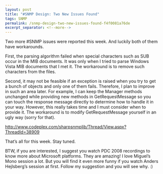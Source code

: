 ```yaml
---
layout: post
title: "#SNMP Design: Two New Issues Found"
tags: SNMP
permalink: /snmp-design-two-new-issues-found-f4f0081a76de
excerpt_separator: <!--more-->
---
```

Two more #SNMP issues were reported this week. And luckily both of them have workarounds.
<!--more-->

First, the parsing algorithm failed when special characters such as SUB occur in the MIB documents. It was only when I tried to parse Windows Vista MIB documents that I met it. The workaround is to remove such characters from the files.

Second, it may not be feasible if an exception is raised when you try to get a bunch of objects and only one of them fails. Therefore, I plan to improve in such an area later. For example, I can keep the Manager methods unchanged while providing new methods in GetRequestMessage so you can touch the response message directly to determine how to handle it in your way. However, this really takes time and I must consider when to provide it. The workaround is to modify GetRequestMessage yourself in an ugly way (sorry for that).

http://www.codeplex.com/sharpsnmplib/Thread/View.aspx?ThreadId=38909

That’s all for this week. Stay tuned.

BTW, if you are interested, I suggest you watch PDC 2008 recordings to know more about Microsoft platforms. They are amazing! I love Miguel’s Mono session a lot. But you will find it even more funny if you watch Anders Hejlsberg’s session at first. Follow my suggestion and you will see why. :)
